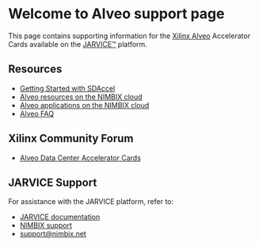 # Welcome to Alveo support page

 This page contains supporting information for the [Xilinx Alveo](https://www.nimbix.net/alveo/) Accelerator Cards available on the [JARVICE™](https://www.nimbix.net/platform/) platform.

## Resources

* [Getting Started with SDAccel](sdaccel.md)
* [Alveo resources on the NIMBIX cloud](boards.md)
* [Alveo applications on the NIMBIX cloud](apps.md)
* [Alveo FAQ](faq.md)

## Xilinx Community Forum

* [Alveo Data Center Accelerator Cards](https://forums.xilinx.com/t5/Alveo-Data-Center-Accelerator/bd-p/alveo)

## JARVICE Support

For assistance with the JARVICE platform, refer to:

* [JARVICE documentation](https://jarvice.readthedocs.io/en/latest/)
* [NIMBIX support](https://nimbix.zendesk.com/hc/en-us)
* support@nimbix.net


